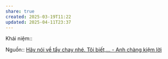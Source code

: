 ```yaml
---
share: true
created: 2025-03-19T11:22
updated: 2025-04-11T23:37
---
```

Khái niệm:: 

Nguồn:: [Hãy nói về tẩy chay nhé. Tôi biết,... - Anh chàng kiệm lời](https://www.facebook.com/anhchangkiemloi/posts/pfbid07peoWauLZMfhtGNTnohPEyty3qcoCfCdBqbzEhUL4QrT1iWjQc4KEyJLLmq4hyKwl)
